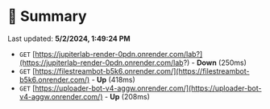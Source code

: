 # 📖 Summary
Last updated: **5/2/2024, 1:49:24 PM**

- `GET` [https://jupiterlab-render-0pdn.onrender.com/lab?](https://jupiterlab-render-0pdn.onrender.com/lab?) - **Down** (250ms)
- `GET` [https://filestreambot-b5k6.onrender.com/](https://filestreambot-b5k6.onrender.com/) - **Up** (418ms)
- `GET` [https://uploader-bot-v4-aggw.onrender.com/](https://uploader-bot-v4-aggw.onrender.com/) - **Up** (208ms)
